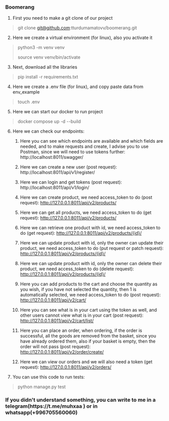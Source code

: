 <h3>Boomerang</h3>

1. First you need to make a git clone of our project
> git clone git@github.com:tturdumamatovv/boomerang.git


2. Here we create a virtual environment (for linux), also you activate it
> python3 -m venv venv
>
> source venv venv/bin/activate


3. Next, download all the libraries
> pip install -r requirements.txt


4. Here we create a .env file (for linux), and copy paste data from env_example
> touch .env


5. Here we can start our docker to run project
> docker compose up -d --build


6. Here we can check our endpoints: 
    1. Here you can see which endpoints are available and which fields are needed, and to make requests and create, I advise you to use Postman, since we will need to use tokens further: 
    http://localhost:8011/swagger/

    2. Here we can create a new user (post request):
    http://localhost:8011/api/v1/register/

    3. Here we can login and get tokens (post request): 
    http://localhost:8011/api/v1/login/

    4. Here we can create product, we need access_token to do (post request): 
    http://127.0.0.1:8011/api/v2/products/

    5. Here we can get all products, we need access_token to do (get request): 
    http://127.0.0.1:8011/api/v2/products/

    6. Here we can retrieve one product with id, we need access_token to do (get request):
    http://127.0.0.1:8011/api/v2/products/{id}/

    7. Here we can update product with id, only the owner can update their product, we need access_token to do (put request or patch request):
    http://127.0.0.1:8011/api/v2/products/{id}/

    8. Here we can update product with id, only the owner can delete their product, we need access_token to do (delete request):
    http://127.0.0.1:8011/api/v2/products/{id}/

    9. Here you can add products to the cart and choose the quantity as you wish, if you have not selected the quantity, then 1 is automatically selected, we need access_token to do (post request): 
    http://127.0.0.1:8011/api/v2/cart/

    10. Here you can see what is in your cart using the token as well, and other users cannot view what is in your cart (post request): 
    http://127.0.0.1:8011/api/v2/cart/list/

    11. Here you can place an order, when ordering, if the order is successful, all the goods are removed from the basket, since you have already ordered them, also if your basket is empty, then the order will not pass (post request): 
    http://127.0.0.1:8011/api/v2/order/create/

    12. Here we can view our orders and we will also need a token (get request): 
    http://127.0.0.1:8011/api/v2/orders/

7. You can use this code to run tests:
> python manage.py test


<h3>If you didn't understand something, you can write to me in a telegram(https://t.me/muhxaa ) or in whatsapp(+996705560060)</h3>
